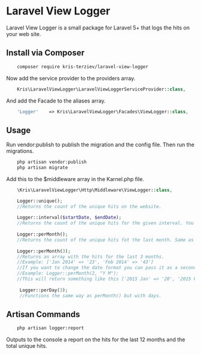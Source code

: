 # Laravel View Logger

Laravel View Logger is a small package for Laravel 5+ that logs the hits on your web site.

## Install via Composer

```bash
    composer require kris-terziev/laravel-view-logger
```

Now add the service provider to the providers array.

```php
    Kris\LaravelViewLogger\LaravelViewLoggerServiceProvider::class,
```

And add the Facade to the aliases array.

```php
    'Logger'    => Kris\LaravelViewLogger\Facades\ViewLogger::class,
```

## Usage

Run vendor:publish to publish the migration and the config file. Then run the migrations.
``` php
    php artisan vendor:publish
    php artisan migrate
```

Add this to the $middleware array in the Karnel.php file.

```php
    \Kris\LaravelViewLogger\Http\Middleware\ViewLogger::class,
```

```php
    Logger::unique();                          
    //Returns the count of the unique hits on the website.
    
    Logger::interval($startDate, $endDate);    
    //Returns the count of the unique hits for the given interval. You can use Carbon.
    
    Logger::perMonth();                        
    //Returns the count of the unique hits fot the last month. Same as Logger::lastMonth()
    
    Logger::perMonth(3);                       
    //Returns an array with the hits for the last 3 months.
    //Example: ['Jan 2014' => '23', 'Feb 2014' => '43']
    //If you want to change the date format you can pass it as a second parameter
    //Example: Logger::perMonth(2, "Y M");
    //This will return something like this ['2015 Jan' => '20', '2015 Feb' => '31']
     
     Logger::perDay(3);
     //Functions the same way as perMonth() but with days.
```

## Artisan Commands

```sh
    php artisan logger:report
```

Outputs to the console a report on the hits for the last 12 months and the total unique hits.


